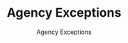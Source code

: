 ---
layout: resources-landing
title: "Agency Exceptions"
subtitle: "Agency Exceptions"
doc-link: ../assets/files/Agency-Exceptions.pdf
filters: federal-financial-assistance coffa uniform-guidance-2-cfr-200 guidance 2015
fiscal_year: 2015
---